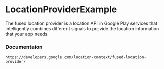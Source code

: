 # LocationProviderExample

The fused location provider is a location API in Google Play services that intelligently combines different signals to provide the location information that your app needs.


### Documentaion

```
https://developers.google.com/location-context/fused-location-provider/
```
